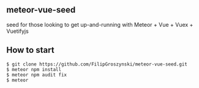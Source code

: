 ## meteor-vue-seed
seed for those looking to get up-and-running with Meteor + Vue + Vuex + Vuetifyjs

## How to start

```
$ git clone https://github.com/FilipGroszynski/meteor-vue-seed.git
$ meteor npm install
$ meteor npm audit fix
$ meteor 
```
